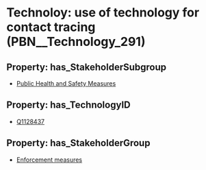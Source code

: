 # Technoloy: __use of technology for contact tracing__ (PBN__Technology_291)

## Property: has_StakeholderSubgroup

* [Public Health and Safety Measures](PBN__TechSubgroup_52)

## Property: has_TechnologyID

* [Q1128437](Q1128437)

## Property: has_StakeholderGroup

* [Enforcement measures](PBN__TechGroup_7)

